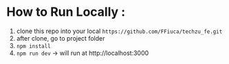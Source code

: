 # How to Run Locally :
1. clone this repo into your local `https://github.com/FFiuca/techzu_fe.git`
2. after clone, go to project folder
3. `npm install`
4. `npm run dev` -> will run at http://localhost:3000
